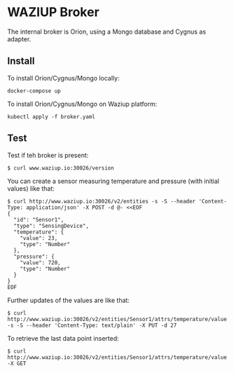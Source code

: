 
WAZIUP Broker
=============


The internal broker is Orion, using a Mongo database and Cygnus as adapter.


Install
-------

To install Orion/Cygnus/Mongo locally:
```
docker-compose up
```

To install Orion/Cygnus/Mongo on Waziup platform:

```
kubectl apply -f broker.yaml
```

Test
----

Test if teh broker is present:
```
$ curl www.waziup.io:30026/version
```

You can create a sensor measuring temperature and pressure (with initial values) like that:
```
$ curl http://www.waziup.io:30026/v2/entities -s -S --header 'Content-Type: application/json' -X POST -d @- <<EOF
{
  "id": "Sensor1",
  "type": "SensingDevice",
  "temperature": {
    "value": 23,
    "type": "Number"
  },
  "pressure": {
    "value": 720,
    "type": "Number"
  }
}
EOF
```

Further updates of the values are like that:
```
$ curl http://www.waziup.io:30026/v2/entities/Sensor1/attrs/temperature/value -s -S --header 'Content-Type: text/plain' -X PUT -d 27
```

To retrieve the last data point inserted:
```
$ curl http://www.waziup.io:30026/v2/entities/Sensor1/attrs/temperature/value -X GET
```
